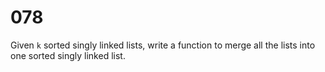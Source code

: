 [_metadata_:number]:-      "78"
[_metadata_:difficulty]:-  "Medium"
[_metadata_:asker]:-       "Google"

# 078

Given `k` sorted singly linked lists, write a function to merge all the lists into one sorted singly linked list.
